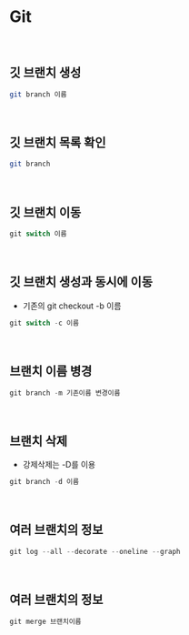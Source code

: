 # Git


<br> 


## 깃 브랜치 생성

```bash
git branch 이름
```

<br >

## 깃 브랜치 목록 확인

```bash
git branch
```

<br >

## 깃 브랜치 이동

```powershell
git switch 이름
```

<br >

## 깃 브랜치 생성과 동시에 이동

- 기존의 git checkout -b 이름

```powershell
git switch -c 이름
```

<br >

## 브랜치 이름 병경

```powershell
git branch -m 기존이름 변경이름
```

<br >

## 브랜치 삭제

- 강제삭제는 -D를 이용

```powershell
git branch -d 이름
```

<br >

## 여러 브랜치의 정보

```powershell
git log --all --decorate --oneline --graph
```


<br >

## 여러 브랜치의 정보

```powershell
git merge 브랜치이름
```

